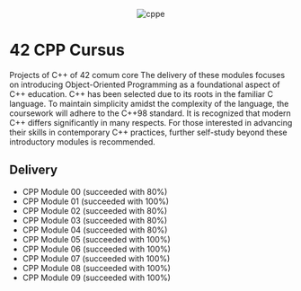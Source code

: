 
<div align="center"> 
  
  ![cppe](https://github.com/carlosrocha-dev/42_CPP/assets/3737837/59163184-9617-4386-920f-b97f0b55d47b) 

</div>

# 42 CPP Cursus
Projects of C++ of 42 comum core
The delivery of these modules focuses on introducing Object-Oriented Programming as a foundational aspect of C++ education. C++ has been selected due to its roots in the familiar C language. To maintain simplicity amidst the complexity of the language, the coursework will adhere to the C++98 standard. It is recognized that modern C++ differs significantly in many respects. For those interested in advancing their skills in contemporary C++ practices, further self-study beyond these introductory modules is recommended.

## Delivery

- CPP Module 00 (succeeded with 80%)
- CPP Module 01 (succeeded with 100%)
- CPP Module 02 (succeeded with 80%)
- CPP Module 03 (succeeded with 80%)
- CPP Module 04 (succeeded with 80%)
- CPP Module 05 (succeeded with 100%)
- CPP Module 06 (succeeded with 100%)
- CPP Module 07 (succeeded with 100%)
- CPP Module 08 (succeeded with 100%)
- CPP Module 09 (succeeded with 100%)
